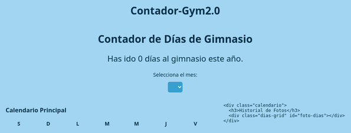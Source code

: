 # Contador-Gym2.0
<html lang="es">
<head>
  <meta charset="UTF-8">
  <title>Contador de Días de Gimnasio</title>
  <style>
    body {
      font-family: 'Segoe UI', sans-serif;
      background: #A2D5F2;
      color: #003049;
      padding: 20px;
      max-width: 1000px;
      margin: auto;
    }
    h1 {
      text-align: center;
      color: #003049;
    }
    .contador {
      font-size: 22px;
      margin-bottom: 20px;
      text-align: center;
    }
    .calendarios {
      display: flex;
      gap: 40px;
      justify-content: center;
      flex-wrap: wrap;
    }
    .calendario {
      flex: 1;
      min-width: 300px;
    }
    .mes-selector {
      display: block;
      margin: 10px auto;
      font-size: 16px;
      padding: 5px 10px;
      background-color: #36A0CE;
      color: white;
      border: none;
      border-radius: 5px;
    }
    .semana-header, .dias-grid {
      display: grid;
      grid-template-columns: repeat(7, 1fr);
      gap: 8px;
      margin-top: 10px;
    }
    .semana-header div {
      font-weight: bold;
      text-align: center;
      color: #003049;
    }
    .dia {
      cursor: pointer;
      padding: 10px 0;
      background: #FDCB6E;
      text-align: center;
      border-radius: 8px;
      font-weight: bold;
      position: relative;
      transition: background 0.3s;
      color: #003049;
    }
    .dia:hover {
      background: #F0932B;
      color: white;
    }
    .dia.activo {
      background: #4cd137;
      color: white;
    }
    .foto-dia-img {
      width: 100%;
      border-radius: 6px;
      cursor: pointer;
      transition: transform 0.2s;
    }
    .foto-dia-img:hover {
      transform: scale(1.05);
    }
    .icono-foto {
      position: absolute;
      bottom: 2px;
      right: 4px;
      font-size: 12px;
    }
    #foto-preview {
      margin-top: 20px;
      max-width: 100%;
      max-height: 250px;
      display: none;
      border-radius: 8px;
      box-shadow: 0 2px 8px rgba(0,0,0,0.2);
    }
    #cargar-foto-btn {
      margin-top: 15px;
      display: none;
      background: #36A0CE;
      color: white;
      border: none;
      padding: 10px 20px;
      border-radius: 5px;
      cursor: pointer;
    }
    #cargar-foto-btn:hover {
      background: #003049;
    }
  </style>
</head>
<body>
  <h1>Contador de Días de Gimnasio</h1>
  <div class="contador">Has ido <span id="contador">0</span> días al gimnasio este año.</div>

  <label for="mes" style="text-align:center; display:block;">Selecciona el mes:</label>
  <select id="mes" class="mes-selector"></select>

  <div class="calendarios">
    <div class="calendario">
      <h3>Calendario Principal</h3>
      <div class="semana-header">
        <div>S</div><div>D</div><div>L</div><div>M</div><div>M</div><div>J</div><div>V</div>
      </div>
      <div class="dias-grid" id="dias"></div>
    </div>

    <div class="calendario">
      <h3>Historial de Fotos</h3>
      <div class="dias-grid" id="foto-dias"></div>
    </div>
  </div>

  <button id="cargar-foto-btn">Subir Foto</button>
  <input type="file" accept="image/*" capture="environment" id="foto-input" style="display: none;">
  <img id="foto-preview" src="" alt="Foto del día">

  <script>
    const contadorSpan = document.getElementById('contador');
    const diasDiv = document.getElementById('dias');
    const fotoDiasDiv = document.getElementById('foto-dias');
    const mesSelect = document.getElementById('mes');
    const fotoInput = document.getElementById('foto-input');
    const fotoPreview = document.getElementById('foto-preview');
    const cargarFotoBtn = document.getElementById('cargar-foto-btn');

    const meses = ["Enero", "Febrero", "Marzo", "Abril", "Mayo", "Junio", "Julio", "Agosto", "Septiembre", "Octubre", "Noviembre", "Diciembre"];
    const hoy = new Date();
    const anioActual = hoy.getFullYear();

    let historial = JSON.parse(localStorage.getItem('diasGimnasio')) || [];
    let fotos = JSON.parse(localStorage.getItem('fotosGimnasio')) || {};
    let fechaSeleccionada = null;

    function actualizarContador() {
      contadorSpan.textContent = historial.length;
    }

    function guardarHistorial() {
      localStorage.setItem('diasGimnasio', JSON.stringify(historial));
    }

    function guardarFotos() {
      localStorage.setItem('fotosGimnasio', JSON.stringify(fotos));
    }

    function esDiaMarcado(fechaStr) {
      return historial.includes(fechaStr);
    }

    function alternarDia(fechaStr, elementoDia) {
      if (esDiaMarcado(fechaStr)) {
        historial = historial.filter(f => f !== fechaStr);
        guardarHistorial();
        guardarFotos();
        actualizarContador();
        cargarDias(parseInt(mesSelect.value));
        cargarFotoCalendario();
        fotoPreview.style.display = 'none';
        cargarFotoBtn.style.display = 'none';
        fechaSeleccionada = null;
        return;
      }

      fechaSeleccionada = fechaStr;
      historial.push(fechaStr);
      guardarHistorial();
      actualizarContador();
      cargarDias(parseInt(mesSelect.value));
      cargarFotoCalendario();
      fotoPreview.style.display = fotos[fechaStr] ? 'block' : 'none';
      fotoPreview.src = fotos[fechaStr] || '';
      cargarFotoBtn.style.display = fotos[fechaStr] ? 'none' : 'inline-block';
    }

    function cargarDias(mes) {
      diasDiv.innerHTML = '';
      const primerDia = new Date(anioActual, mes, 1).getDay();
      const diasEnMes = new Date(anioActual, mes + 1, 0).getDate();

      for (let i = 0; i < primerDia; i++) {
        diasDiv.appendChild(document.createElement('div'));
      }

      for (let d = 1; d <= diasEnMes; d++) {
        const fecha = `${anioActual}-${String(mes + 1).padStart(2, '0')}-${String(d).padStart(2, '0')}`;
        const diaEl = document.createElement('div');
        diaEl.textContent = d;
        diaEl.className = 'dia';
        if (esDiaMarcado(fecha)) diaEl.classList.add('activo');
        if (fotos[fecha]) {
          const icon = document.createElement('span');
          icon.textContent = '📷';
          icon.className = 'icono-foto';
          diaEl.appendChild(icon);
        }
        diaEl.onclick = () => alternarDia(fecha, diaEl);
        diasDiv.appendChild(diaEl);
      }
    }

    function cargarFotoCalendario() {
      fotoDiasDiv.innerHTML = '';
      const clickCounters = {};
      for (const fecha in fotos) {
        const contenedor = document.createElement('div');
        const img = document.createElement('img');
        img.src = fotos[fecha];
        img.alt = fecha;
        img.className = 'foto-dia-img';
        clickCounters[fecha] = 0;
        img.onclick = () => {
          clickCounters[fecha]++;
          if (clickCounters[fecha] === 3) {
            delete fotos[fecha];
            guardarFotos();
            cargarFotoCalendario();
            fotoPreview.style.display = 'none';
            clickCounters[fecha] = 0;
          } else {
            fotoPreview.src = fotos[fecha];
            fotoPreview.style.display = 'block';
            setTimeout(() => {
              clickCounters[fecha] = 0;
            }, 1000);
          }
        };
        contenedor.appendChild(img);
        fotoDiasDiv.appendChild(contenedor);
      }
    }

    cargarFotoBtn.onclick = () => {
      if (fechaSeleccionada && !fotos[fechaSeleccionada]) fotoInput.click();
    };

    fotoInput.addEventListener('change', e => {
      const file = e.target.files[0];
      if (!file || fotos[fechaSeleccionada]) return;
      const reader = new FileReader();
      reader.onload = e2 => {
        const img = new Image();
        img.onload = () => {
          const canvas = document.createElement('canvas');
          const MAX_WIDTH = 300;
          const scale = MAX_WIDTH / img.width;
          canvas.width = MAX_WIDTH;
          canvas.height = img.height * scale;
          const ctx = canvas.getContext('2d');
          ctx.drawImage(img, 0, 0, canvas.width, canvas.height);
          const compressed = canvas.toDataURL('image/jpeg', 0.6);
          fotos[fechaSeleccionada] = compressed;
          guardarFotos();
          cargarDias(parseInt(mesSelect.value));
          cargarFotoCalendario();
          fotoPreview.src = compressed;
          fotoPreview.style.display = 'block';
          cargarFotoBtn.style.display = 'none';
        };
        img.src = e2.target.result;
      };
      reader.readAsDataURL(file);
    });

    meses.forEach((nombre, i) => {
      const opt = document.createElement('option');
      opt.value = i;
      opt.textContent = nombre;
      if (i === hoy.getMonth()) opt.selected = true;
      mesSelect.appendChild(opt);
    });

    mesSelect.onchange = () => {
      cargarDias(parseInt(mesSelect.value));
      cargarFotoCalendario();
    };

    actualizarContador();
    cargarDias(hoy.getMonth());
    cargarFotoCalendario();
  </script>
</body>
</html>
